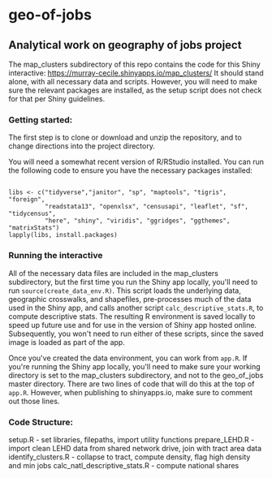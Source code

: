 # geo-of-jobs
## Analytical work on geography of jobs project

The map_clusters subdirectory of this repo contains the code for this Shiny interactive: https://murray-cecile.shinyapps.io/map_clusters/
It should stand alone, with all necessary data and scripts. However, you will need to make sure the relevant packages are installed, as the setup script does not check for that per Shiny guidelines.

### Getting started:

The first step is to clone or download and unzip the repository, and to change directions into the project directory.

You will need a somewhat recent version of R/RStudio installed. You can run the following code to ensure you have the necessary packages installed:

```

libs <- c("tidyverse","janitor", "sp", "maptools", "tigris", "foreign", 
          "readstata13", "openxlsx", "censusapi", "leaflet", "sf", "tidycensus", 
          "here", "shiny", "viridis", "ggridges", "ggthemes", "matrixStats")
lapply(libs, install.packages)

```

### Running the interactive

All of the necessary data files are included in the map_clusters subdirectory, but the first time you run the Shiny app locally, you'll need to run `source(create_data_env.R)`. This script loads the underlying data, geographic crosswalks, and shapefiles, pre-processes much of the data used in the Shiny app, and calls another script `calc_descriptive_stats.R`, to compute descriptive stats. The resulting R environment is saved locally to speed up future use and for use in the version of Shiny app hosted online. Subsequently, you won't need to run either of these scripts, since the saved image is loaded as part of the app.

Once you've created the data environment, you can work from `app.R`. If you're running the Shiny app locally, you'll need to make sure your working directory is set to the map_clusters subdirectory, and not to the geo_of_jobs master directory. There are two lines of code that will do this at the top of `app.R`. However, when publishing to shinyapps.io, make sure to comment out those lines.


### Code Structure:

setup.R -  set libraries, filepaths, import utility functions
prepare_LEHD.R - import clean LEHD data from shared network drive, join with tract area data
identify_clusters.R -  collapse to tract, compute density, flag high density and min jobs
calc_natl_descriptive_stats.R - compute national shares